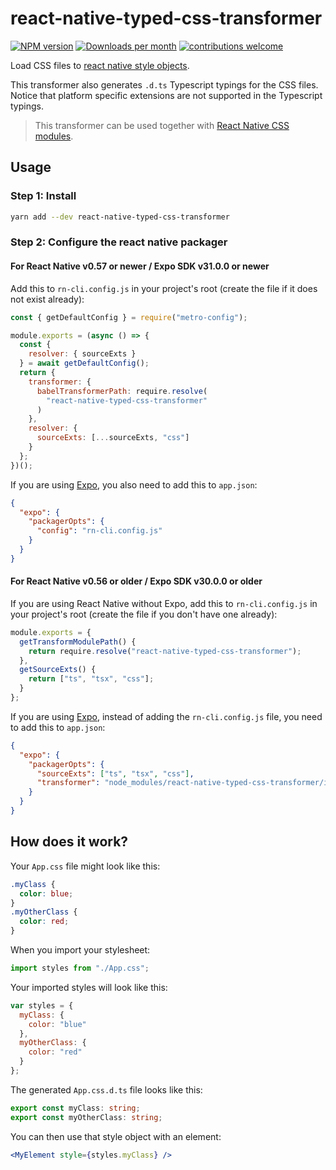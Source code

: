 # react-native-typed-css-transformer

[![NPM version](http://img.shields.io/npm/v/react-native-typed-css-transformer.svg)](https://www.npmjs.org/package/react-native-typed-css-transformer)
[![Downloads per month](https://img.shields.io/npm/dm/react-native-css-transformer.svg)](http://npmcharts.com/compare/react-native-css-transformer?periodLength=30)
[![contributions welcome](https://img.shields.io/badge/contributions-welcome-brightgreen.svg?style=flat)](https://egghead.io/courses/how-to-contribute-to-an-open-source-project-on-github)

Load CSS files to [react native style objects](https://facebook.github.io/react-native/docs/style.html).

This transformer also generates `.d.ts` Typescript typings for the CSS files. Notice that platform specific extensions are not supported in the Typescript typings.

> This transformer can be used together with [React Native CSS modules](https://github.com/kristerkari/react-native-css-modules).

## Usage

### Step 1: Install

```sh
yarn add --dev react-native-typed-css-transformer
```

### Step 2: Configure the react native packager

#### For React Native v0.57 or newer / Expo SDK v31.0.0 or newer

Add this to `rn-cli.config.js` in your project's root (create the file if it does not exist already):

```js
const { getDefaultConfig } = require("metro-config");

module.exports = (async () => {
  const {
    resolver: { sourceExts }
  } = await getDefaultConfig();
  return {
    transformer: {
      babelTransformerPath: require.resolve(
        "react-native-typed-css-transformer"
      )
    },
    resolver: {
      sourceExts: [...sourceExts, "css"]
    }
  };
})();
```

If you are using [Expo](https://expo.io/), you also need to add this to `app.json`:

```json
{
  "expo": {
    "packagerOpts": {
      "config": "rn-cli.config.js"
    }
  }
}
```

#### For React Native v0.56 or older / Expo SDK v30.0.0 or older

If you are using React Native without Expo, add this to `rn-cli.config.js` in your project's root (create the file if you don't have one already):

```js
module.exports = {
  getTransformModulePath() {
    return require.resolve("react-native-typed-css-transformer");
  },
  getSourceExts() {
    return ["ts", "tsx", "css"];
  }
};
```

If you are using [Expo](https://expo.io/), instead of adding the `rn-cli.config.js` file, you need to add this to `app.json`:

```json
{
  "expo": {
    "packagerOpts": {
      "sourceExts": ["ts", "tsx", "css"],
      "transformer": "node_modules/react-native-typed-css-transformer/index.js"
    }
  }
}
```

## How does it work?

Your `App.css` file might look like this:

```css
.myClass {
  color: blue;
}
.myOtherClass {
  color: red;
}
```

When you import your stylesheet:

```js
import styles from "./App.css";
```

Your imported styles will look like this:

```js
var styles = {
  myClass: {
    color: "blue"
  },
  myOtherClass: {
    color: "red"
  }
};
```

The generated `App.css.d.ts` file looks like this:

```ts
export const myClass: string;
export const myOtherClass: string;
```

You can then use that style object with an element:

```jsx
<MyElement style={styles.myClass} />
```
